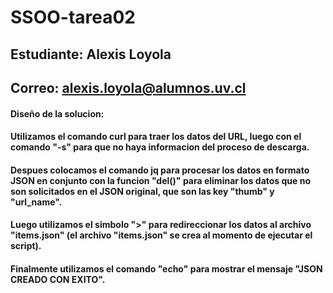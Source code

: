 # SSOO-tarea02
## Estudiante: Alexis Loyola
## Correo: alexis.loyola@alumnos.uv.cl

#### Diseño de la solucion:

#### Utilizamos el comando curl para traer los datos del URL, luego con el comando "-s" para que no haya informacion del proceso de descarga.

#### Despues colocamos el comando jq para procesar los datos en formato JSON en conjunto con la funcion "del()" para eliminar los datos que no son solicitados en el JSON original, que son las key "thumb" y "url_name".

#### Luego utilizamos el simbolo ">" para redireccionar los datos al archivo "items.json" (el archivo "items.json" se crea al momento de ejecutar el script).

#### Finalmente utilizamos el comando "echo" para mostrar el mensaje "JSON CREADO CON EXITO".
